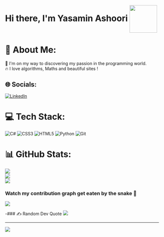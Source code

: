<!--<a href="URL_REDIRECT" target="blank"><img align="center" src="https://media.giphy.com/media/4YsfMPYdy568xTzQHc/giphy.gif" height="100" /></a>
Hi there, I'm Yasamin Ashoori<a href="URL_REDIRECT" target="blank"><img align="center" src="https://camo.githubusercontent.com/e8e7b06ecf583bc040eb60e44eb5b8e0ecc5421320a92929ce21522dbc34c891/68747470733a2f2f6d656469612e67697068792e636f6d2f6d656469612f6876524a434c467a6361737252346961377a2f67697068792e676966" height="30" /></a>-->


# Hi there, I'm Yasamin Ashoori  <a href="URL_REDIRECT" target="blank"><img align="center" src="https://media.giphy.com/media/4YsfMPYdy568xTzQHc/giphy.gif" height="90" /></a>

<!--
**yasaminashoori/yasaminashoori** is a ✨ _special_ ✨ repository because its `README.md` (this file) appears on your GitHub profile.

Here are some ideas to get you started:

- 🔭 I’m currently working on ...
 I’m currently learning ...
- 👯 I’m looking to collaborate on ...
- 🤔 I’m looking for help with ...
- 💬 Ask me about ...
- 📫 How to reach me: ...
- 😄 Pronouns: ...
- ⚡ Fun fact: ...
-->


# 💫 About Me:
🌱 I'm on my way to discovering my passion in the programming world. <br>🔥  I love algorithms, Maths and beautiful sites !


## 🌐 Socials:
[![LinkedIn](https://img.shields.io/badge/LinkedIn-%230077B5.svg?logo=linkedin&logoColor=white)](https://linkedin.com/in/linkedin.com/in/yasamin-ashoori-b178531ab) 

# 💻 Tech Stack:
![C#](https://img.shields.io/badge/c%23-%23239120.svg?style=for-the-badge&logo=c-sharp&logoColor=white) ![CSS3](https://img.shields.io/badge/css3-%231572B6.svg?style=for-the-badge&logo=css3&logoColor=white) ![HTML5](https://img.shields.io/badge/html5-%23E34F26.svg?style=for-the-badge&logo=html5&logoColor=white) ![Python](https://img.shields.io/badge/python-3670A0?style=for-the-badge&logo=python&logoColor=ffdd54) ![Git](https://img.shields.io/badge/git-%23F05033.svg?style=for-the-badge&logo=git&logoColor=white)

# 📊 GitHub Stats:
![](https://github-readme-stats.vercel.app/api?username=yasaminashoori&theme=dark&hide_border=false&include_all_commits=true&count_private=false)<br/>
![](https://github-readme-streak-stats.herokuapp.com/?user=yasaminashoori&theme=dark&hide_border=false)<br/>
![](https://github-readme-stats.vercel.app/api/top-langs/?username=yasaminashoori&theme=dark&hide_border=false&include_all_commits=true&count_private=false&layout=compact)

### Watch my contribution graph get eaten by the snake 🐍

<img src="https://github.com/yasaminashoori/yasaminashoori/blob/d5e786fd5f9c224504ec91655e27f8c8ec9bb44d/github-contribution-grid-snake.svg" />

-### ✍️ Random Dev Quote
![](https://quotes-github-readme.vercel.app/api?type=horizontal&theme=radical)

<!--### 😂 Random Dev Meme
<img src="https://random-memer.herokuapp.com/" width="512px"/>-->

---
[![](https://visitcount.itsvg.in/api?id=yasaminashoori&icon=0&color=0)](https://visitcount.itsvg.in)



